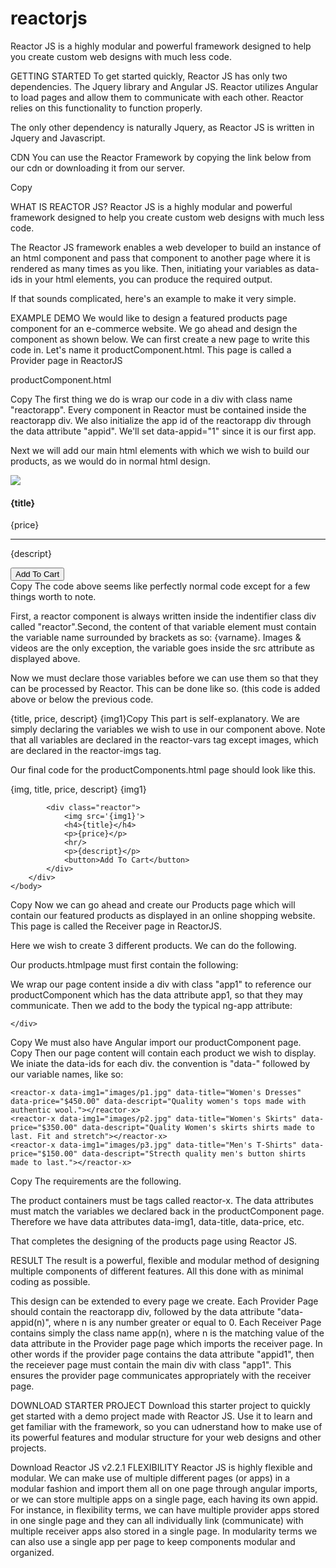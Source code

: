 # reactorjs
Reactor JS is a highly modular and powerful framework designed to help you create custom web designs with much less code.


GETTING STARTED
To get started quickly, Reactor JS has only two dependencies. The Jquery library and Angular JS. Reactor utilizes Angular to load pages and allow them to communicate with each other. Reactor relies on this functionality to function properly.

The only other dependency is naturally Jquery, as Reactor JS is written in Jquery and Javascript.

CDN
You can use the Reactor Framework by copying the link below from our cdn or downloading it from our server.

<script src="https://scorpionedge.com/reactorjs.js"></script>Copy
WHAT IS REACTOR JS?
Reactor JS is a highly modular and powerful framework designed to help you create custom web designs with much less code.

The Reactor JS framework enables a web developer to build an instance of an html component and pass that component to another page where it is rendered as many times as you like. Then, initiating your variables as data-ids in your html elements, you can produce the required output.

If that sounds complicated, here's an example to make it very simple.

EXAMPLE DEMO
We would like to design a featured products page component for an e-commerce website. We go ahead and design the component as shown below. We can first create a new page to write this code in. Let's name it productComponent.html. This page is called a Provider page in ReactorJS



productComponent.html
<div class="reactorapp" data-appid="1">
	
</div>Copy
The first thing we do is wrap our code in a div with class name "reactorapp". Every component in Reactor must be contained inside the reactorapp div. We also initialize the app id of the reactorapp div through the data attribute "appid". We'll set data-appid="1" since it is our first app.

Next we will add our main html elements with which we wish to build our products, as we would do in normal html design.

<div class="reactor">
    <img src='{img1}'>
    <h4>{title}</h4>
    <p>{price}</p>
    <hr/>
    <p>{descript}</p>
    <button>Add To Cart</button>
</div>Copy
The code above seems like perfectly normal code except for a few things worth to note.

First, a reactor component is always written inside the indentifier class div called "reactor".Second, the content of that variable element must contain the variable name surrounded by brackets as so: {varname}. Images & videos are the only exception, the variable goes inside the src attribute as displayed above.

Now we must declare those variables before we can use them so that they can be processed by Reactor. This can be done like so. (this code is added above or below the previous code.

<reactor-vars>{title, price, descript}</reactor-vars>
<reactor-imgs>{img1}</reactor-imgs>Copy
This part is self-explanatory. We are simply declaring the variables we wish to use in our component above. Note that all variables are declared in the reactor-vars tag except images, which are declared in the reactor-imgs tag.

Our final code for the productComponents.html page should look like this.

<!DOCTYPE HTML>
<html lang="en">
    <head>
    <meta charset="UTF-8">
    <title>Product Component</title>
    </head>
	<body>
        <div class="reactorapp" data-appid="1">
            <reactor-vars>{img, title, price, descript}</reactor-vars>
			<reactor-imgs>{img1}</reactor-imgs>

            <div class="reactor">
                <img src='{img1}'>
                <h4>{title}</h4>
                <p>{price}</p>
                <hr/>
                <p>{descript}</p>
                <button>Add To Cart</button>
            </div>
		</div>
	</body> 
</html>Copy
Now we can go ahead and create our Products page which will contain our featured products as displayed in an online shopping website. This page is called the Receiver page in ReactorJS.

Here we wish to create 3 different products. We can do the following.

Our products.htmlpage must first contain the following:

We wrap our page content inside a div with class "app1" to reference our productComponent which has the data attribute app1, so that they may communicate. Then we add to the body the typical ng-app attribute:

<body ng-app="">
    <div class="app1">
		
	</div>
</body>Copy
We must also have Angular import our productComponent page.

<div ng-include="'flex.html'"></div>Copy
Then our page content will contain each product we wish to display. We iniate the data-ids for each div. the convention is "data-" followed by our variable names, like so:

<div class="container"> <!-- container class name is not important, any class name can be provided-->
                    
    <reactor-x data-img1="images/p1.jpg" data-title="Women's Dresses" data-price="$450.00" data-descript="Quality women's tops made with authentic wool."></reactor-x>
    <reactor-x data-img1="images/p2.jpg" data-title="Women's Skirts" data-price="$350.00" data-descript="Quality Women's skirts shirts made to last. Fit and stretch"></reactor-x>
    <reactor-x data-img1="images/p3.jpg" data-title="Men's T-Shirts" data-price="$150.00" data-descript="Strecth quality men's button shirts made to last."></reactor-x>
            
</div>Copy
The requirements are the following.

The product containers must be tags called reactor-x. The data attributes must match the variables we declared back in the productComponent page. Therefore we have data attributes data-img1, data-title, data-price, etc.

That completes the designing of the products page using Reactor JS.

RESULT
The result is a powerful, flexible and modular method of designing multiple components of different features. All this done with as minimal coding as possible.

This design can be extended to every page we create. Each Provider Page should contain the reactorapp div, followed by the data attribute "data-appid(n)", where n is any number greater or equal to 0. Each Receiver Page contains simply the class name app(n), where n is the matching value of the data attribute in the Provider page page which imports the receiver page. In other words if the provider page contains the data attribute "appid1", then the receiever page must contain the main div with class "app1". This ensures the provider page communicates appropriately with the receiver page.

DOWNLOAD STARTER PROJECT
Download this starter project to quickly get started with a demo project made with Reactor JS. Use it to learn and get familiar with the framework, so you can udnerstand how to make use of its powerful features and modular structure for your web designs and other projects.

Download Reactor JS v2.2.1
FLEXIBILITY
Reactor JS is highly flexible and modular. We can make use of multiple different pages (or apps) in a modular fashion and import them all on one page through angular imports, or we can store multiple apps on a single page, each having its own appid. For instance, in flexibility terms, we can have multiple provider apps stored in one single page and they can all individually link (communicate) with multiple receiver apps also stored in a single page. In modularity terms we can also use a single app per page to keep components modular and organized.

